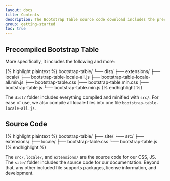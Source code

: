 ```yaml
---
layout: docs
title: Contents
description: The Bootstrap Table source code download includes the precompiled CSS, JavaScript, locales, extensions and provides both compiled and minified variations, along with documentation.
group: getting-started
toc: true
---
```


## Precompiled Bootstrap Table

More specifically, it includes the following and more:

{% highlight plaintext %}
bootstrap-table/
└── dist/
    ├── extensions/
    ├── locale/
    ├── bootstrap-table-locale-all.js
    ├── bootstrap-table-locale-all.min.js
    ├── bootstrap-table.css
    ├── bootstrap-table.min.css
    ├── bootstrap-table.js
    └── bootstrap-table.min.js
{% endhighlight %}

The `dist/` folder includes everything compiled and minified with `src/`. For ease of use, we also compile all locale files into one file `bootstrap-table-locale-all.js`.

## Source Code

{% highlight plaintext %}
bootstrap-table/
├── site/
└── src/
    ├── extensions/
    ├── locale/
    ├── bootstrap-table.css
    └── bootstrap-table.js
{% endhighlight %}

The `src/`, `locale/`, and `extensions/` are the source code for our CSS, JS. The `site/` folder includes the source code for our documentation. Beyond that, any other included file supports packages, license information, and development.
